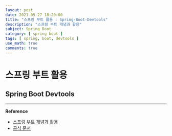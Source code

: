 ```yaml
---
layout: post
date: 2021-05-27 18:20:00
title: "스프링 부트 활용 : Spring-Boot-Devtools"
description: "스프링 부트 개념과 활용"
subject: Spring Boot
category: [ spring boot ]
tags: [ spring, boot, devtools ]
use_math: true
comments: true
---
```


# 스프링 부트 활용

## Spring Boot Devtools


---
**Reference**
+ [스프링 부트 개념과 활용](https://inf.run/Xny5)
+ [공식 문서](https://docs.spring.io/spring-boot/docs/2.0.3.RELEASE/reference/htmlsingle/)
